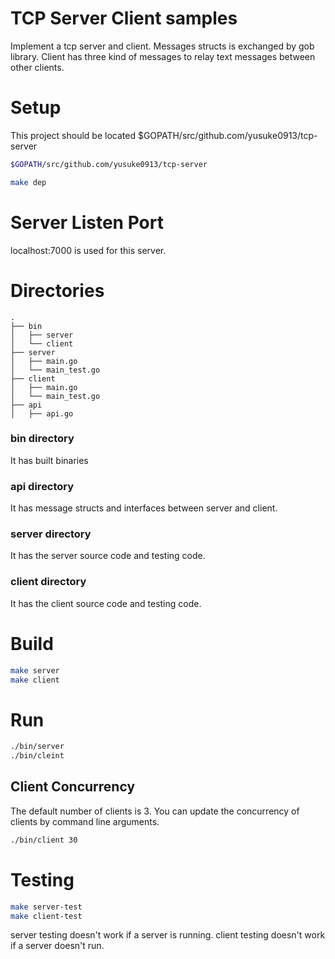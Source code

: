 # TCP Server Client samples
Implement a tcp server and client. Messages structs is exchanged by gob library.
Client has three kind of messages to relay text messages between other clients.

# Setup
This project should be located $GOPATH/src/github.com/yusuke0913/tcp-server
```sh
$GOPATH/src/github.com/yusuke0913/tcp-server
```

```sh
make dep
```

# Server Listen Port
localhost:7000 is used for this server.

# Directories

```
.
├── bin
│   ├── server
│   └── client
├── server
│   ├── main.go
│   └── main_test.go
├── client 
│   ├── main.go
│   └── main_test.go
├── api
│   ├── api.go
```

### bin directory
It has built binaries

### api directory
It has message structs and interfaces between server and client.

### server directory
It has the server source code and testing code.

### client directory
It has the client source code and testing code.

# Build

```sh
make server
make client
```

# Run

```sh
./bin/server
./bin/cleint
```

## Client Concurrency
The default number of clients is 3.
You can update the concurrency of clients by command line arguments.

```sh
./bin/client 30
```

# Testing

```sh
make server-test
make client-test
```

server testing doesn't work if a server is running.
client testing doesn't work if a server doesn't run.
